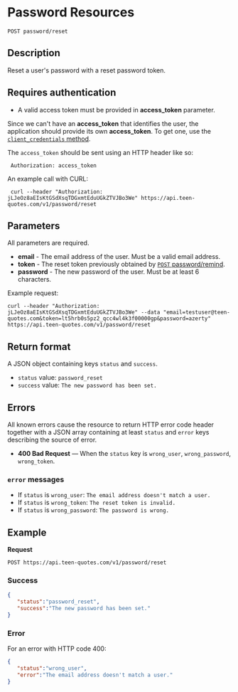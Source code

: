# Password Resources

    POST password/reset

## Description
Reset a user's password with a reset password token.

## Requires authentication
* A valid access token must be provided in **access_token** parameter.

Since we can't have an **access_token** that identifies the user, the application should provide its own **access_token**. To get one, use the [<code>client_credentials</code> method](https://github.com/TeenQuotes/api-documentation/blob/master/authentication/POST_oauth_client_credentials.md).

The `access_token` should be sent using an HTTP header like so:

     Authorization: access_token

An example call with CURL:

     curl --header "Authorization: jLJeOz8aEIsKtGSdXsqTDGxmtEduUGkZTVJBo3We" https://api.teen-quotes.com/v1/password/reset

## Parameters
All parameters are required.

- **email** - The email address of the user. Must be a valid email address.
- **token** - The reset token previously obtained by [<code>POST</code> password/remind](https://github.com/TeenQuotes/api-documentation/blob/master/endpoints/password/POST_password_remind.md).
- **password** - The new password of the user. Must be at least 6 characters.

Example request:

    curl --header "Authorization: jLJeOz8aEIsKtGSdXsqTDGxmtEduUGkZTVJBo3We" --data "email=testuser@teen-quotes.com&token=lt5hrb0s5pz2_qcc4wl4k3f00000gp&password=azerty" https://api.teen-quotes.com/v1/password/reset

## Return format
A JSON object containing keys `status` and `success`.

- `status` value: `password_reset`
- `success` value: `The new password has been set.`

## Errors
All known errors cause the resource to return HTTP error code header together with a JSON array containing at least `status` and `error` keys describing the source of error.

- **400 Bad Request** — When the `status` key is `wrong_user`, `wrong_password`, `wrong_token`.

### `error` messages
- If `status` is `wrong_user`: `The email address doesn't match a user.`
- If `status` is `wrong_token`: `The reset token is invalid.`
- If `status` is `wrong_password`: `The password is wrong.`

## Example
**Request**

    POST https://api.teen-quotes.com/v1/password/reset

### Success
``` json
{
   "status":"password_reset",
   "success":"The new password has been set."
}
```

### Error
For an error with HTTP code 400:
``` json
{
   "status":"wrong_user",
   "error":"The email address doesn't match a user."
}
```